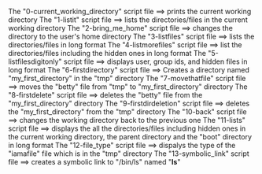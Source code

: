 The "0-current_working_directory" script file ==> prints the current working directory
The "1-listit" script file ==> lists the directories/files in the current working directory
The "2-bring_me_home" script file ==> changes the directory to the user's home directory
The "3-listfiles" script file ==> lists the directories/files in long format
The "4-listmorefiles" script file ==> list the directories/files including the hidden ones in long format
The "5-listfilesdigitonly" script file ==> displays user, group ids, and hidden files in long format
The "6-firstdirectory" script file ==> Creates a directory named "my_first_directory" in the "tmp" directory
The "7-movethatfile" script file ==> moves the "betty" file from "tmp" to "my_first_directory" directory
The "8-firstdelete" script file ==> deletes the "betty" file from the "my_first_directory" directory
The "9-firstdirdeletion" script file ==> deletes the "my_first_directory" from the "tmp" directory
The "10-back" script file ==> changes the working directory back to the previous one
The "11-lists" script file ==> displays the all the directories/files including hidden ones in the current working directory, the parent directory and the "boot" directory in long format
The "12-file_type" script file ==> dispalys the type of the "iamafile" file which is in the "tmp" directory
The "13-symbolic_link" script file ==> creates a symbolic link to "/bin/ls" named "__ls__"